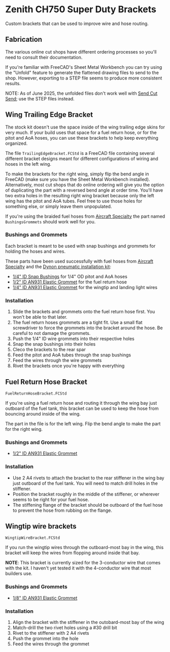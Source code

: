 # Zenith CH750 Super Duty Brackets

Custom brackets that can be used to improve wire and hose routing.

## Fabrication

The various online cut shops have different ordering processes so you'll need to consult their documentation. 

If you're familiar with FreeCAD's Sheet Metal Workbench you can try using the "Unfold" feature to generate the flattened drawing files to send to the shop. 
However, exporting to a STEP file seems to produce more consistent results.

NOTE: As of June 2025, the unfolded files don't work well with [Send Cut Send](https://sendcutsend.com); use the STEP files instead.


## Wing Trailing Edge Bracket

The stock kit doesn't use the space inside of the wing trailing edge skins for very much.
If your build uses that space for a fuel return hose, or for the pitot and AoA hoses, you can use these brackets to help keep everything organized.

The file `TrailingEdgeBracket.FCStd` is a FreeCAD file containing several different bracket designs meant for different configurations of wiring and hoses in the left wing. 

To make the brackets for the right wing, simply flip the bend angle in FreeCAD (make sure you have the Sheet Metal Workbench installed). 
Alternatively, most cut shops that do online ordering will give you the option of duplicating the part with a reversed bend angle at order time.
You'll have two extra holes in the resulting right wing bracket because only the left wing has the pitot and AoA tubes. Feel free to use those holes for something else, or simply leave them unpopulated.

If you're using the braided fuel hoses from [Aircraft Specialty](https://www.aircraftspecialty.com) the part named `BushingsGrommets` should work well for you.

### Bushings and Grommets

Each bracket is meant to be used with snap bushings and grommets for holding the hoses and wires. 

These parts have been used successfully with fuel hoses from [Aircraft Specialty](https://www.aircraftspecialty.com) and the [Dynon pneumatic installation kit](https://shop.dynon.com/products/pitot-static-aoa-pneumatic-installation-kit):

- [1/4" ID Snap Bushings](https://www.amazon.com/dp/B00OP6070I) for 1/4" OD pitot and AoA hoses
- [1/2" ID AN931 Elastic Grommet](https://www.aircraftspruce.com/catalog/appages/an931.php) for the fuel return hose
- [1/4" ID AN931 Elastic Grommet](https://www.aircraftspruce.com/catalog/appages/an931.php) for the wingtip and landing light wires

### Installation

1. Slide the brackets and grommets onto the fuel return hose first. You won't be able to that later.
2. The fuel return hoses grommets are a tight fit. Use a small flat screwdriver to force the grommets into the bracket around the hose. Be careful to not damage the grommets.
3. Push the 1/4" ID wire grommets into their respective holes
4. Snap the snap bushings into their holes
5. Cleco the brackets to the rear spar
6. Feed the pitot and AoA tubes through the snap bushings
7. Feed the wires through the wire grommets
8. Rivet the brackets once you're happy with everything


## Fuel Return Hose Bracket

`FuelReturnHoseBracket.FCStd`

If you're using a fuel return hose and routing it through the wing bay just outboard of the fuel tank, 
this bracket can be used to keep the hose from bouncing around inside of the wing.

The part in the file is for the left wing. Flip the bend angle to make the part for the right wing.

### Bushings and Grommets

- [1/2" ID AN931 Elastic Grommet](https://www.aircraftspruce.com/catalog/appages/an931.php) 

### Installation

- Use 2 A4 rivets to attach the bracket to the rear stiffener in the wing bay just outboard of the fuel tank. You will need to match drill holes in the stiffener.
- Position the bracket roughly in the middle of the stiffener, or wherever seems to be right for your fuel hose.
- The stiffening flange of the bracket should be outboard of the fuel hose to prevent the hose from rubbing on the flange. 


## Wingtip wire brackets

`WingtipWireBracket.FCStd`

If you run the wingtip wires through the outboard-most bay in the wing, this bracket will keep the wires from flopping around inside that bay.

**NOTE**: This bracket is currently sized for the 3-conductor wire that comes with the kit. I haven't yet tested it with the 4-conductor wire that most builders use.

### Bushings and Grommets

- [1/8" ID AN931 Elastic Grommet](https://www.aircraftspruce.com/catalog/appages/an931.php) 

### Installation

1. Align the bracket with the stiffener in the outobard-most bay of the wing
2. Match-drill the two rivet holes using a #30 drill bit
3. Rivet to the stiffener with 2 A4 rivets
4. Push the grommet into the hole
5. Feed the wires through the grommet

